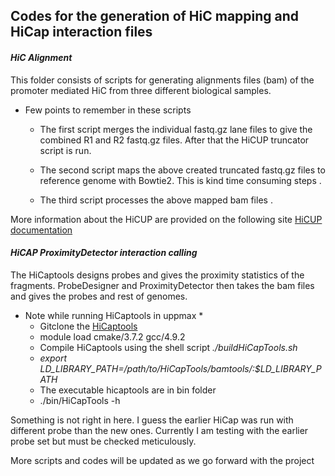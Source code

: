 ## Codes for the generation of HiC mapping and HiCap interaction files

#### *HiC Alignment*

This folder consists of scripts for generating alignments files (bam) of the promoter mediated HiC from three different biological samples.

* Few points to remember in these scripts
    * The first script merges the individual fastq.gz lane files to give the combined R1 and R2 fastq.gz files. After that the HiCUP truncator script is run.

    * The second script maps the above created truncated fastq.gz files to reference genome with Bowtie2. This is kind time consuming steps .

    * The third script processes the above mapped bam files .

More information about the HiCUP are provided on the following site [HiCUP documentation](https://www.bioinformatics.babraham.ac.uk/projects/hicup/read_the_docs/html/index.html)

#### *HiCAP ProximityDetector interaction calling*

The HiCaptools designs probes and gives the proximity statistics of the fragments.
ProbeDesigner and ProximityDetector then takes the bam files and gives the probes and rest of genomes.

* Note while running HiCaptools in uppmax *
    * Gitclone the [HiCaptools](https://github.com/sahlenlab/HiCapTools)
    * module load cmake/3.7.2  gcc/4.9.2
    * Compile HiCaptools using the shell script  *./buildHiCapTools.sh*
    *  *export LD_LIBRARY_PATH=/path/to/HiCapTools/bamtools/:$LD_LIBRARY_PATH*
    * The executable hicaptools are in bin folder
    * ./bin/HiCapTools -h

Something is not right in here. I guess the earlier HiCap was run with different probe than the new ones. Currently I am testing with the earlier probe set but must be checked meticulously. 

More scripts and codes will be updated as we go forward with the project
